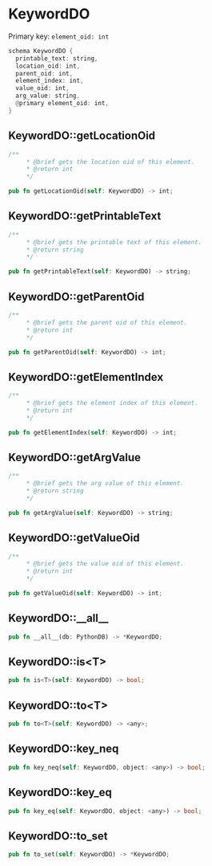 # KeywordDO

Primary key: `element_oid: int`

```rust
schema KeywordDO {
  printable_text: string,
  location_oid: int,
  parent_oid: int,
  element_index: int,
  value_oid: int,
  arg_value: string,
  @primary element_oid: int,
}
```
## KeywordDO::getLocationOid

```rust
/**
     * @brief gets the location oid of this element.
     * @return int
     */
```
```rust
pub fn getLocationOid(self: KeywordDO) -> int;
```
## KeywordDO::getPrintableText

```rust
/**
     * @brief gets the printable text of this element.
     * @return string
     */
```
```rust
pub fn getPrintableText(self: KeywordDO) -> string;
```
## KeywordDO::getParentOid

```rust
/**
     * @brief gets the parent oid of this element.
     * @return int
     */
```
```rust
pub fn getParentOid(self: KeywordDO) -> int;
```
## KeywordDO::getElementIndex

```rust
/**
     * @brief gets the element index of this element.
     * @return int
     */
```
```rust
pub fn getElementIndex(self: KeywordDO) -> int;
```
## KeywordDO::getArgValue

```rust
/**
     * @brief gets the arg value of this element.
     * @return string
     */
```
```rust
pub fn getArgValue(self: KeywordDO) -> string;
```
## KeywordDO::getValueOid

```rust
/**
     * @brief gets the value oid of this element.
     * @return int
     */
```
```rust
pub fn getValueOid(self: KeywordDO) -> int;
```
## KeywordDO::\_\_all\_\_

```rust
pub fn __all__(db: PythonDB) -> *KeywordDO;
```
## KeywordDO::is\<T\>

```rust
pub fn is<T>(self: KeywordDO) -> bool;
```
## KeywordDO::to\<T\>

```rust
pub fn to<T>(self: KeywordDO) -> <any>;
```
## KeywordDO::key\_neq

```rust
pub fn key_neq(self: KeywordDO, object: <any>) -> bool;
```
## KeywordDO::key\_eq

```rust
pub fn key_eq(self: KeywordDO, object: <any>) -> bool;
```
## KeywordDO::to\_set

```rust
pub fn to_set(self: KeywordDO) -> *KeywordDO;
```
